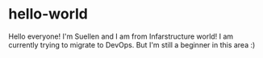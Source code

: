 # hello-world

Hello everyone!
I'm Suellen and I am from Infarstructure world!
I am currently trying to migrate to DevOps. But I'm still a beginner in this area :)

